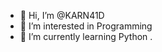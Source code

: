 - 👋 Hi, I’m @KARN41D
- 👀 I’m interested in Programming
- 🌱 I’m currently learning Python .

<!---
KARN41D/KARN41D is a ✨ special ✨ repository because its `README.md` (this file) appears on your GitHub profile.
You can click the Preview link to take a look at your changes.
--->
